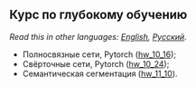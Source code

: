 ## Курс по глубокому обучению

*Read this in other languages: [English](README.md), [Русский](README.ru.md).*

- Полносвязные сети, Pytorch ([hw_10_16](./hw_10_16));
- Свёрточные сети, Pytorch ([hw_10_24](./hw_10_24));
- Семантическая сегментация ([hw_11_10](./hw_11_10)).
